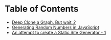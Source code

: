 # Table of Contents

 - [Deep Clone a Graph. But wait..?](/deepclone-graph)
 - [Generating Random Numbers in JavaScript](/generate-random-number)
 - [An attempt to create a Static Site Generator - 1](/my-static-site-1)

